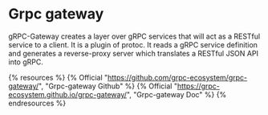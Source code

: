 # Grpc gateway

gRPC-Gateway creates a layer over gRPC services that will act as a RESTful service to a client. It is a plugin of protoc. It reads a gRPC service definition and generates a reverse-proxy server which translates a RESTful JSON API into gRPC.

{% resources %}
  {% Official "https://github.com/grpc-ecosystem/grpc-gateway/", "Grpc-gateway Github" %}
  {% Official "https://grpc-ecosystem.github.io/grpc-gateway/", "Grpc-gateway Doc" %}
{% endresources %}
